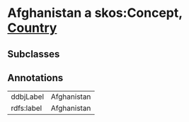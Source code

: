 # Afghanistan a skos:Concept, [Country](/0.1/Country)

## Subclasses

## Annotations

|||
|-----|-----|
|ddbjLabel|Afghanistan|
|rdfs:label|Afghanistan|

